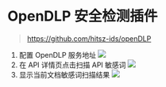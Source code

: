 # OpenDLP 安全检测插件

> https://github.com/hitsz-ids/openDLP

1. 配置 OpenDLP 服务地址
   ![](https://raw.githubusercontent.com/eolinker/eoapi-extensions/main/packages/feature/apiPreviewTab/openDLP/assets/images/2022-11-17-18-49-22.png)
2. 在 API 详情页点击扫描 API 敏感词
   ![](https://raw.githubusercontent.com/eolinker/eoapi-extensions/main/packages/feature/apiPreviewTab/openDLP/assets/images/2022-11-17-18-50-30.png)
3. 显示当前文档敏感词扫描结果
   ![](https://raw.githubusercontent.com/eolinker/eoapi-extensions/main/packages/feature/apiPreviewTab/openDLP/assets/images/2022-11-17-18-52-07.png)

